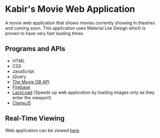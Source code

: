 # Kabir's Movie Web Application

A movie web application that shows movies currently showing in theatres and coming soon. This application uses Material Lite Design which is proven to have very fast loading times.

## Programs and APIs
- HTML
- CSS
- JavaScript
- jQuery
- [The Movie DB API](https://www.themoviedb.org/documentation/api)
- [Firebase](https://firebase.google.com/)
- [LazyLoad](https://github.com/verlok/lazyload) (Speeds up web application by loading images only as they enter the viewport)
- [ClampJS](https://github.com/josephschmitt/Clamp.js/)

## Real-Time Viewing

Web application can be viewed [here](https://kb-top-10-movies.firebaseapp.com/).